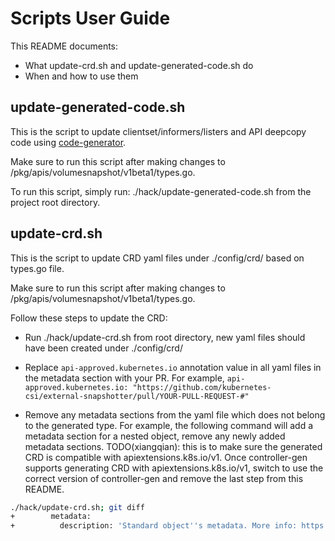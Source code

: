 # Scripts User Guide

This README documents:
* What update-crd.sh and update-generated-code.sh do
* When and how to use them

## update-generated-code.sh

This is the script to update clientset/informers/listers and API deepcopy code using [code-generator](https://github.com/kubernetes/code-generator).

Make sure to run this script after making changes to /pkg/apis/volumesnapshot/v1beta1/types.go.

To run this script, simply run: ./hack/update-generated-code.sh from the project root directory.

## update-crd.sh

This is the script to update CRD yaml files under ./config/crd/ based on types.go file.

Make sure to run this script after making changes to /pkg/apis/volumesnapshot/v1beta1/types.go.

Follow these steps to update the CRD:

* Run ./hack/update-crd.sh from root directory, new yaml files should have been created under ./config/crd/

* Replace `api-approved.kubernetes.io` annotation value in all yaml files in the metadata section with your PR.
For example, `api-approved.kubernetes.io: "https://github.com/kubernetes-csi/external-snapshotter/pull/YOUR-PULL-REQUEST-#"`

* Remove any metadata sections from the yaml file which does not belong to the generated type.
For example, the following command will add a metadata section for a nested object, remove any newly added metadata sections. TODO(xiangqian): this is to make sure the generated CRD is compatible with apiextensions.k8s.io/v1. Once controller-gen supports generating CRD with apiextensions.k8s.io/v1, switch to use the correct version of controller-gen and remove the last step from this README.
```bash
./hack/update-crd.sh; git diff
+        metadata:
+          description: 'Standard object''s metadata. More info: https://git.k8s.io/community/contributors/devel/sig-architecture/api-conventions.md#metadata'
```
